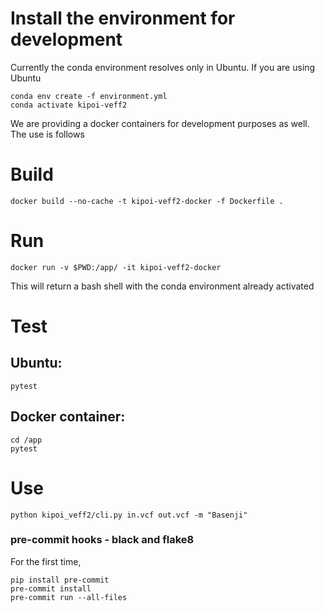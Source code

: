 # Install the environment for development
Currently the conda environment resolves only in Ubuntu. If you are using Ubuntu 
```
conda env create -f environment.yml
conda activate kipoi-veff2
```

We are providing a docker containers for development purposes as well. The use is follows

# Build
```
docker build --no-cache -t kipoi-veff2-docker -f Dockerfile .
```

# Run 
```
docker run -v $PWD:/app/ -it kipoi-veff2-docker
```

This will return a bash shell with the conda environment already activated

# Test

## Ubuntu:
```
pytest
```

## Docker container: 
```
cd /app
pytest
```

# Use
```
python kipoi_veff2/cli.py in.vcf out.vcf -m "Basenji" 
```
### pre-commit hooks - black and flake8

For the first time,
```
pip install pre-commit 
pre-commit install
pre-commit run --all-files
```

